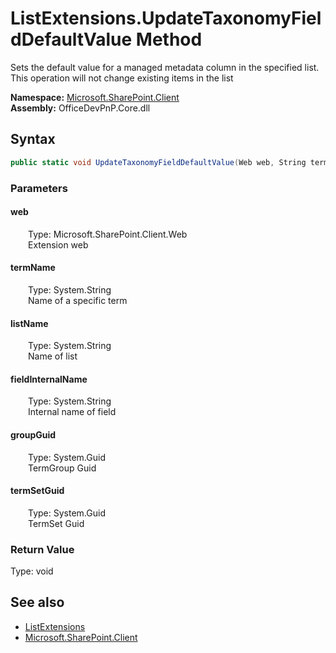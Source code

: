 # ListExtensions.UpdateTaxonomyFieldDefaultValue Method  
 Sets the default value for a managed metadata column in the specified list. This operation will not change existing items in the list   

**Namespace:** [Microsoft.SharePoint.Client](Microsoft.SharePoint.Client.md)  
**Assembly:** OfficeDevPnP.Core.dll  
## Syntax
```C#
public static void UpdateTaxonomyFieldDefaultValue(Web web, String termName, String listName, String fieldInternalName, Guid groupGuid, Guid termSetGuid)
```
### Parameters
#### web  
&emsp;&emsp;Type: Microsoft.SharePoint.Client.Web  
&emsp;&emsp;Extension web  

  

#### termName  
&emsp;&emsp;Type: System.String  
&emsp;&emsp;Name of a specific term  

  

#### listName  
&emsp;&emsp;Type: System.String  
&emsp;&emsp;Name of list  

  

#### fieldInternalName  
&emsp;&emsp;Type: System.String  
&emsp;&emsp;Internal name of field  

  

#### groupGuid  
&emsp;&emsp;Type: System.Guid  
&emsp;&emsp;TermGroup Guid  

  

#### termSetGuid  
&emsp;&emsp;Type: System.Guid  
&emsp;&emsp;TermSet Guid  

  

### Return Value
Type: void  

## See also
- [ListExtensions](Microsoft.SharePoint.Client.ListExtensions.md) 
- [Microsoft.SharePoint.Client](Microsoft.SharePoint.Client.md) 
